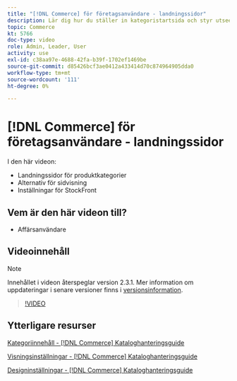 ```yaml
---
title: "[!DNL Commerce] för företagsanvändare - landningssidor"
description: Lär dig hur du ställer in kategoristartsida och styr utseendet.
topic: Commerce
kt: 5766
doc-type: video
role: Admin, Leader, User
activity: use
exl-id: c38aa97e-4688-42fa-b39f-1702ef1469be
source-git-commit: d85426bcf3ae0412a433414d70c874964905dda0
workflow-type: tm+mt
source-wordcount: '111'
ht-degree: 0%

---
```


# [!DNL Commerce] för företagsanvändare - landningssidor

I den här videon:

- Landningssidor för produktkategorier
- Alternativ för sidvisning
- Inställningar för StockFront

## Vem är den här videon till?

- Affärsanvändare

## Videoinnehåll

>[!NOTE]
>
>Innehållet i videon återspeglar version 2.3.1. Mer information om uppdateringar i senare versioner finns i [versionsinformation](https://experienceleague.adobe.com/docs/commerce-operations/release/notes/overview.html).

>[!VIDEO](https://video.tv.adobe.com/v/36388?quality=12&learn=on)

## Ytterligare resurser

[Kategoriinnehåll - [!DNL Commerce] Kataloghanteringsguide](https://experienceleague.adobe.com/docs/commerce-admin/catalog/categories/create/categories-content-settings.html)

[Visningsinställningar - [!DNL Commerce] Kataloghanteringsguide](https://experienceleague.adobe.com/docs/commerce-admin/catalog/categories/create/categories-display-settings.html)

[Designinställningar - [!DNL Commerce] Kataloghanteringsguide](https://experienceleague.adobe.com/docs/commerce-admin/catalog/categories/create/categories-custom-design.html)
